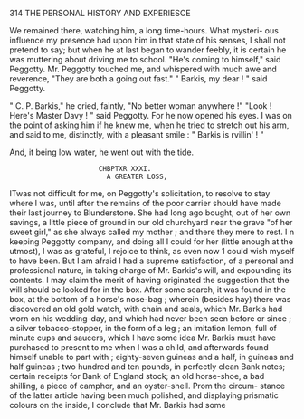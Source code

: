 314           THE PERSONAL HISTORY AND EXPERIESCE

   We remained there, watching him, a long time-hours.       What mysteri-
ous influence my presence had upon him in that state of his senses, I shall
not pretend to say; but when he at last began to wander feebly, it is
certain he was muttering about driving me to school.
   "He's coming to himself," said Peggotty.
   Mr. Peggotty touched me, and whispered with much awe and reverence,
"They are both a going out fast."
   " Barkis, my dear ! " said Peggotty.

   " C. P. Barkis," he cried, faintly, "No better woman anywhere !"
   "Look ! Here's Master Davy ! " said Peggotty. For he now opened
his eyes.
   I was on the point of asking him if he knew me, when he tried to
stretch out his arm, and said to me, distinctly, with a pleasant smile :
   " Barkis is rvillin' ! "

   And, it being low water, he went out with the tide.




                          CHBPTXR XXXI.
                            A GREATER LOSS,

   ITwas not difficult for me, on Peggotty's solicitation, to resolve to stay
where I was, until after the remains of the poor carrier should have made
their last journey to Blunderstone. She had long ago bought, out of her
own savings, a little piece of ground in our old churchyard near the grave
"of her sweet girl," as she always called my mother ; and there they mere
to rest.
   I n keeping Peggotty company, and doing all I could for her (little
enough at the utmost), I was as grateful, I rejoice to think, as even now 1
could wish myself to have been. But I am afraid I had a supreme
satisfaction, of a personal and professional nature, in taking charge of
Mr. Barkis's will, and expounding its contents.
   I may claim the merit of having originated the suggestion that the will
should be looked for in the box. After some search, it was found in the
box, at the bottom of a horse's nose-bag ; wherein (besides hay) there was
discovered an old gold watch, with chain and seals, which Mr. Barkis had
worn on his wedding-day, and which had never been seen before or since ;
a silver tobacco-stopper, in the form of a leg ; an imitation lemon, full of
minute cups and saucers, which I have some idea Mr. Barkis must have
purchased to present to me when I was a child, and afterwards found
himself unable to part with ; eighty-seven guineas and a half, in guineas
and half guineas ; two hundred and ten pounds, in perfectly clean Bank
notes; certain receipts for Bank of England stock; an old horse-shoe, a
bad shilling, a piece of camphor, and an oyster-shell. Prom the circum-
stance of the latter article having been much polished, and displaying
prismatic colours on the inside, I conclude that Mr. Barkis had some
